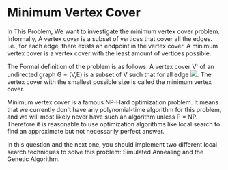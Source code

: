 # Minimum Vertex Cover

In This Problem, We want to investigate the minimum vertex cover problem. Informally, A vertex cover is a subset of vertices that cover all the edges. i.e., for each edge, there exists an endpoint in the vertex cover. A minimum vertex cover is a vertex cover with the least amount of vertices possible.

The Formal definition of the problem is as follows:
A vertex cover V' of an undirected graph G = (V,E) is a subset of V such that for all edge 
<img src="https://render.githubusercontent.com/render/math?math=uv \in E \Rightarrow u \in V' \vee v \in V'">.
The vertex cover with the smallest possible size is called the minimum vertex cover.

Minimum vertex cover is a famous NP-Hard optimization problem. It means that we currently don't have any polynomial-time algorithm for this problem, and we will most likely never have such an algorithm unless P = NP. Therefore it is reasonable to use optimization algorithms like local search to find an approximate but not necessarily perfect answer.

In this question and the next one, you should implement two different local search techniques to solve this problem: Simulated Annealing  and the Genetic Algorithm.
